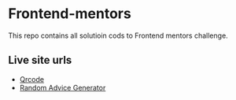# Frontend-mentors
This repo contains all solutioin cods to Frontend mentors challenge.

## Live site urls
- [Qrcode](https://qrcode-t71i8yzmm-ajay-droid-cmd.vercel.app/)
- [Random Advice Generator](https://advicegenerator-six.vercel.app/)
